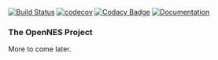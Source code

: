 [![Build Status](https://travis-ci.org/panda-emu/OpenNES.svg?branch=master)](https://travis-ci.org/panda-emu/OpenNES)
[![codecov](https://codecov.io/gh/panda-emu/OpenNES/branch/master/graph/badge.svg)](https://codecov.io/gh/panda-emu/OpenNES)
[![Codacy Badge](https://api.codacy.com/project/badge/Grade/4d3e88f84e57430b850238c192a97751)](https://www.codacy.com/app/jadengis/OpenNES?utm_source=github.com&utm_medium=referral&utm_content=panda-emu/OpenNES&utm_campaign=badger)
[![Documentation](https://codedocs.xyz/panda-emu/OpenNES.svg)](https://codedocs.xyz/panda-emu/OpenNES/)

### The OpenNES Project
More to come later.
